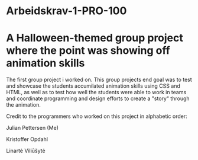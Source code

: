 # Arbeidskrav-1-PRO-100
# A Halloween-themed group project where the point was showing off animation skills

The first group project i worked on. 
This group projects end goal was to test and showcase the students accumilated animation skills using CSS and HTML,
as well as to test how well the students were able to work in teams and coordinate programming and design efforts to create a
"story" through the animation.


Credit to the programmers who worked on this project in alphabetic order:

Julian Pettersen (Me)

Kristoffer Opdahl

Linartė Viliūšytė

